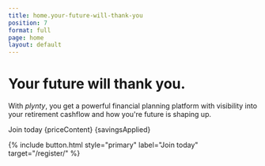 ```yaml
---
title: home.your-future-will-thank-you
position: 7
format: full
page: home
layout: default
---
```


# Your future will thank you.

With *plynty*, you get a powerful financial planning platform with visibility into your retirement cashflow and how you're future is shaping up.

<span id="discountContent">Join today {priceContent}</span>
<span id="discountContentAmount" class="discount-amount">{savingsApplied}</span>

<!--{% include app-stores.html
  ioslink="https://plynty.com/ios-app"
  androidlink="https://plynty.com/android-app"
%}-->

{% include button.html style="primary" label="Join today" target="/register/" %}